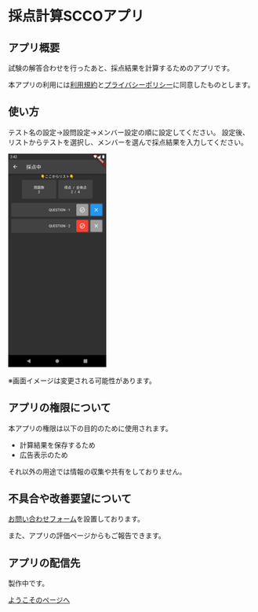 # 採点計算SCCOアプリ

## アプリ概要

試験の解答合わせを行ったあと、採点結果を計算するためのアプリです。

本アプリの利用には[利用規約](terms.md)と[プライバシーポリシー](privacypolicy.md)に同意したものとします。



## 使い方

テスト名の設定→設問設定→メンバー設定の順に設定してください。
設定後、リストからテストを選択し、メンバーを選んで採点結果を入力してください。

<img src='Screenshot_1651470156.png' width='200'>

※画面イメージは変更される可能性があります。




## アプリの権限について

本アプリの権限は以下の目的のために使用されます。

- 計算結果を保存するため
- 広告表示のため

それ以外の用途では情報の収集や共有をしておりません。



## 不具合や改善要望について

[お問い合わせフォーム](https://forms.gle/p31kWviNvKnKRyDfA)を設置しております。

また、アプリの評価ページからもご報告できます。


## アプリの配信先

製作中です。




[ようこそのページへ](../index.md)
